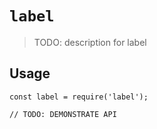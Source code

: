 # `label`

> TODO: description for label

## Usage

```
const label = require('label');

// TODO: DEMONSTRATE API
```
